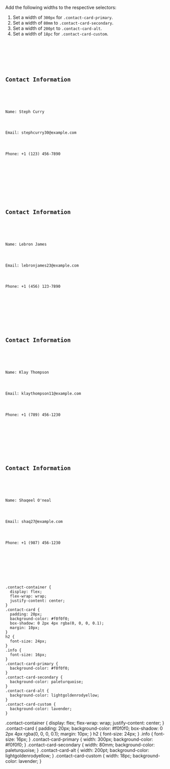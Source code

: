 Add the following widths to the respective selectors:

1. Set a width of `300px` for `.contact-card-primary`.
2. Set a width of `80mm` to `.contact-card-secondary`.
3. Set a width of `200pt` to `.contact-card-alt`.
4. Set a width of `18pc` for `.contact-card-custom`.

<codeblock language="css" type="exercise" testMode="fixedInput">
<code>
<panel language="html">
<div class="contact-container">
  <div class="contact-card contact-card-primary">
  <h2>Contact Information</h2>
  <div class="info">
    <p>Name: Steph Curry</p>
    <p>Email: stephcurry30@example.com</p>
    <p>Phone: +1 (123) 456-7890</p>
  </div>
  </div>

  <div class="contact-card contact-card-secondary">
  <h2>Contact Information</h2>
  <div class="info">
    <p>Name: Lebron James</p>
    <p>Email: lebronjames23@example.com</p>
    <p>Phone: +1 (456) 123-7890</p>
  </div>
  </div>
  <div class="contact-card contact-card-alt">
  <h2>Contact Information</h2>
  <div class="info">
    <p>Name: Klay Thompson</p>
    <p>Email: klaythompson11@example.com</p>
    <p>Phone: +1 (789) 456-1230</p>
  </div>
  </div>
  <div class="contact-card contact-card-custom">
  <h2>Contact Information</h2>
  <div class="info">
    <p>Name: Shaqeel O'neal</p>
    <p>Email: shaq27@example.com</p>
    <p>Phone: +1 (987) 456-1230</p>
  </div>
  </div>
</div>
</panel>
<panel language="css">
.contact-container {
  display: flex;
  flex-wrap: wrap;
  justify-content: center;
}
.contact-card {
  padding: 20px;
  background-color: #f0f0f0;
  box-shadow: 0 2px 4px rgba(0, 0, 0, 0.1);
  margin: 10px;
}
h2 {
  font-size: 24px;
}
.info {
  font-size: 16px;
}
.contact-card-primary {
  background-color: #f0f0f0;
}
.contact-card-secondary {
  background-color: paleturquoise;
}
.contact-card-alt {
  background-color: lightgoldenrodyellow;
}
.contact-card-custom {
  background-color: lavender;
}
</panel>
</code>

<solution>
.contact-container {
  display: flex;
  flex-wrap: wrap;
  justify-content: center;
}
.contact-card {
  padding: 20px;
  background-color: #f0f0f0;
  box-shadow: 0 2px 4px rgba(0, 0, 0, 0.1);
  margin: 10px;
}
h2 {
  font-size: 24px;
}
.info {
  font-size: 16px;
}
.contact-card-primary {
  width: 300px;
  background-color: #f0f0f0;
}
.contact-card-secondary {
  width: 80mm;
  background-color: paleturquoise;
}
.contact-card-alt {
  width: 200pt;
  background-color: lightgoldenrodyellow;
}
.contact-card-custom {
  width: 18pc;
  background-color: lavender;
}
</solution>
</codeblock>
